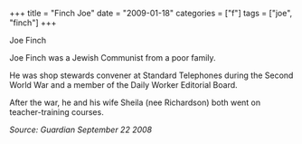 +++
title = "Finch Joe"
date = "2009-01-18"
categories = ["f"]
tags = ["joe", "finch"]
+++

Joe Finch

Joe Finch was a Jewish Communist from a poor family.

He was shop stewards convener at Standard Telephones during the Second World War and a member of the Daily Worker Editorial Board.

After the war, he and his wife Sheila (nee Richardson) both went on teacher-training courses.

_Source: Guardian September 22 2008_
